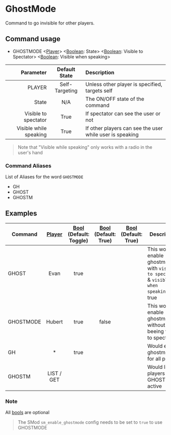 # GhostMode

Command to go invisible for other players.

## Command usage

* GHOSTMODE <[Player][player]> <[Boolean][csharp]: State> <[Boolean][csharp]: Visible to Spectator> <[Boolean][csharp]: Visible when speaking>

Parameter | Default State | Description
--: | :--: | :--
PLAYER | Self-Targeting | Unless other player is specified, targets self
State | N/A | The ON/OFF state of the command
Visible to spectator | True | If spectator can see the user or not
Visible while speaking | True | If other players can see the user while user is speaking

> Note that "Visible while speaking" only works with a radio in the user's hand

### Command Aliases

List of Aliases for the word `GHOSTMODE`

* GH
* GHOST
* GHOSTM

## Examples

Command | [Player][player] | [Bool][csharp] (Default: Toggle) | [Bool][csharp] (Default: True) | [Bool][csharp] (Default: True) | Description
--- | :---: | :---: | :---: | :---: | ---
GHOST | Evan | true | | | This would enable ghostmode with `visible to spectator` & `visible when speaking` to true
GHOSTMODE | Hubert | true | false | | This would enable ghostmode without beeing visible to spectators
GH | * | true | | | Would enable ghostmode for all players
GHOSTM | LIST / GET | | | | Would list all players with GHOSTMODE active

### Note

All [bools][csharp] are optional
>The SMod `sm_enable_ghostmode` config needs to be set to `true` to use GHOSTMODE

[csharp]: https://docs.microsoft.com/en-us/dotnet/csharp/language-reference/keywords/built-in-types-table
[player]: https://github.com/Rnen/AdminToolbox/wiki/AdminToolbox.Commands.Variables
[resources]: https://github.com/Rnen/AdminToolbox/wiki/Resources
